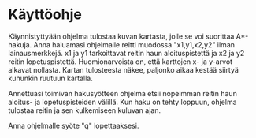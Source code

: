 ﻿Käyttöohje
==========

Käynnistyttyään ohjelma tulostaa kuvan kartasta, jolle se voi suorittaa A*-hakuja. Anna haluamasi ohjelmalle reitti muodossa "x1,y1,x2,y2" ilman lainausmerkkejä. x1 ja y1 tarkoittavat reitin haun aloituspistettä ja x2 ja y2 reitin lopetuspistettä. Huomionarvoista on, että karttojen x- ja y-arvot alkavat nollasta. Kartan tulosteesta näkee, paljonko aikaa kestää siirtyä kuhunkin ruutuun kartalla.

Annettuasi toimivan hakusyötteen ohjelma etsii nopeimman reitin haun aloitus- ja lopetuspisteiden välillä. Kun haku on tehty loppuun, ohjelma tulostaa reitin ja sen kulkemiseen kuluvan ajan.

Anna ohjelmalle syöte "q" lopettaaksesi.